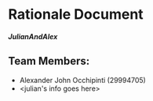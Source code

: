 # Rationale Document
##### JulianAndAlex
## Team Members:
- Alexander John Occhipinti (29994705)
- <julian's info goes here>
